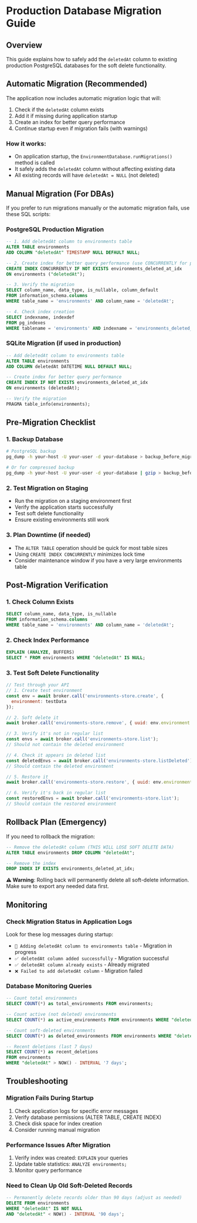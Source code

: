 # Production Database Migration Guide

## Overview

This guide explains how to safely add the `deletedAt` column to existing production PostgreSQL databases for the soft delete functionality.

## Automatic Migration (Recommended)

The application now includes automatic migration logic that will:

1. Check if the `deletedAt` column exists
2. Add it if missing during application startup
3. Create an index for better query performance
4. Continue startup even if migration fails (with warnings)

### How it works:

- On application startup, the `EnvironmentDatabase.runMigrations()` method is called
- It safely adds the `deletedAt` column without affecting existing data
- All existing records will have `deletedAt = NULL` (not deleted)

## Manual Migration (For DBAs)

If you prefer to run migrations manually or the automatic migration fails, use these SQL scripts:

### PostgreSQL Production Migration

```sql
-- 1. Add deletedAt column to environments table
ALTER TABLE environments
ADD COLUMN "deletedAt" TIMESTAMP NULL DEFAULT NULL;

-- 2. Create index for better query performance (use CONCURRENTLY for production)
CREATE INDEX CONCURRENTLY IF NOT EXISTS environments_deleted_at_idx
ON environments ("deletedAt");

-- 3. Verify the migration
SELECT column_name, data_type, is_nullable, column_default
FROM information_schema.columns
WHERE table_name = 'environments' AND column_name = 'deletedAt';

-- 4. Check index creation
SELECT indexname, indexdef
FROM pg_indexes
WHERE tablename = 'environments' AND indexname = 'environments_deleted_at_idx';
```

### SQLite Migration (if used in production)

```sql
-- Add deletedAt column to environments table
ALTER TABLE environments
ADD COLUMN deletedAt DATETIME NULL DEFAULT NULL;

-- Create index for better query performance
CREATE INDEX IF NOT EXISTS environments_deleted_at_idx
ON environments (deletedAt);

-- Verify the migration
PRAGMA table_info(environments);
```

## Pre-Migration Checklist

### 1. Backup Database

```bash
# PostgreSQL backup
pg_dump -h your-host -U your-user -d your-database > backup_before_migration.sql

# Or for compressed backup
pg_dump -h your-host -U your-user -d your-database | gzip > backup_before_migration.sql.gz
```

### 2. Test Migration on Staging

- Run the migration on a staging environment first
- Verify the application starts successfully
- Test soft delete functionality
- Ensure existing environments still work

### 3. Plan Downtime (if needed)

- The `ALTER TABLE` operation should be quick for most table sizes
- Using `CREATE INDEX CONCURRENTLY` minimizes lock time
- Consider maintenance window if you have a very large environments table

## Post-Migration Verification

### 1. Check Column Exists

```sql
SELECT column_name, data_type, is_nullable
FROM information_schema.columns
WHERE table_name = 'environments' AND column_name = 'deletedAt';
```

### 2. Check Index Performance

```sql
EXPLAIN (ANALYZE, BUFFERS)
SELECT * FROM environments WHERE "deletedAt" IS NULL;
```

### 3. Test Soft Delete Functionality

```javascript
// Test through your API
// 1. Create test environment
const env = await broker.call('environments-store.create', {
  environment: testData
});

// 2. Soft delete it
await broker.call('environments-store.remove', { uuid: env.environment.uuid });

// 3. Verify it's not in regular list
const envs = await broker.call('environments-store.list');
// Should not contain the deleted environment

// 4. Check it appears in deleted list
const deletedEnvs = await broker.call('environments-store.listDeleted');
// Should contain the deleted environment

// 5. Restore it
await broker.call('environments-store.restore', { uuid: env.environment.uuid });

// 6. Verify it's back in regular list
const restoredEnvs = await broker.call('environments-store.list');
// Should contain the restored environment
```

## Rollback Plan (Emergency)

If you need to rollback the migration:

```sql
-- Remove the deletedAt column (THIS WILL LOSE SOFT DELETE DATA)
ALTER TABLE environments DROP COLUMN "deletedAt";

-- Remove the index
DROP INDEX IF EXISTS environments_deleted_at_idx;
```

**⚠️ Warning**: Rolling back will permanently delete all soft-delete information. Make sure to export any needed data first.

## Monitoring

### Check Migration Status in Application Logs

Look for these log messages during startup:

- `🔄 Adding deletedAt column to environments table` - Migration in progress
- `✅ deletedAt column added successfully` - Migration successful
- `✅ deletedAt column already exists` - Already migrated
- `❌ Failed to add deletedAt column` - Migration failed

### Database Monitoring Queries

```sql
-- Count total environments
SELECT COUNT(*) as total_environments FROM environments;

-- Count active (not deleted) environments
SELECT COUNT(*) as active_environments FROM environments WHERE "deletedAt" IS NULL;

-- Count soft-deleted environments
SELECT COUNT(*) as deleted_environments FROM environments WHERE "deletedAt" IS NOT NULL;

-- Recent deletions (last 7 days)
SELECT COUNT(*) as recent_deletions
FROM environments
WHERE "deletedAt" > NOW() - INTERVAL '7 days';
```

## Troubleshooting

### Migration Fails During Startup

1. Check application logs for specific error messages
2. Verify database permissions (ALTER TABLE, CREATE INDEX)
3. Check disk space for index creation
4. Consider running manual migration

### Performance Issues After Migration

1. Verify index was created: `EXPLAIN` your queries
2. Update table statistics: `ANALYZE environments;`
3. Monitor query performance

### Need to Clean Up Old Soft-Deleted Records

```sql
-- Permanently delete records older than 90 days (adjust as needed)
DELETE FROM environments
WHERE "deletedAt" IS NOT NULL
AND "deletedAt" < NOW() - INTERVAL '90 days';
```
